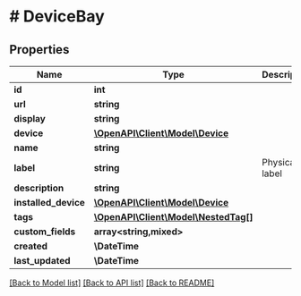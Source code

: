 # # DeviceBay

## Properties

Name | Type | Description | Notes
------------ | ------------- | ------------- | -------------
**id** | **int** |  | [readonly]
**url** | **string** |  | [readonly]
**display** | **string** |  | [readonly]
**device** | [**\OpenAPI\Client\Model\Device**](Device.md) |  |
**name** | **string** |  |
**label** | **string** | Physical label | [optional]
**description** | **string** |  | [optional]
**installed_device** | [**\OpenAPI\Client\Model\Device**](Device.md) |  | [optional]
**tags** | [**\OpenAPI\Client\Model\NestedTag[]**](NestedTag.md) |  | [optional]
**custom_fields** | **array<string,mixed>** |  | [optional]
**created** | **\DateTime** |  | [readonly]
**last_updated** | **\DateTime** |  | [readonly]

[[Back to Model list]](../../README.md#models) [[Back to API list]](../../README.md#endpoints) [[Back to README]](../../README.md)
